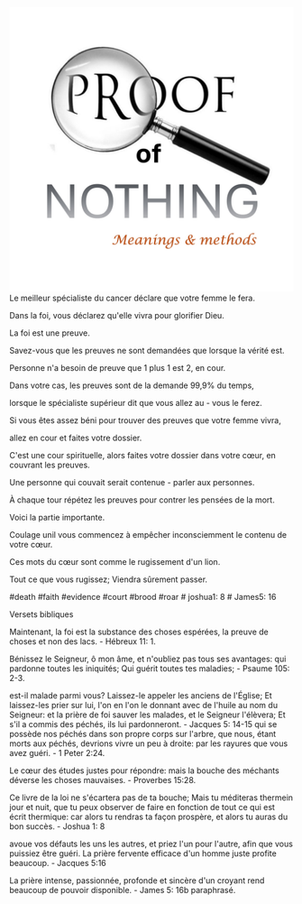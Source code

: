![Video cover image](../cover.jpg)
Le meilleur spécialiste du cancer déclare que votre femme le fera.

Dans la foi, vous déclarez qu'elle vivra pour glorifier Dieu.

La foi est une preuve.

Savez-vous que les preuves ne sont demandées que lorsque la vérité est.

Personne n'a besoin de preuve que 1 plus 1 est 2, en cour.

Dans votre cas, les preuves sont de la demande 99,9% du temps,

lorsque le spécialiste supérieur dit que vous allez au - vous le ferez.

Si vous êtes assez béni pour trouver des preuves que votre femme vivra,

allez en cour et faites votre dossier.

C'est une cour spirituelle, alors faites votre dossier dans votre cœur, en couvrant les preuves.

Une personne qui couvait serait contenue - parler aux personnes.

À chaque tour répétez les preuves pour contrer les pensées de la mort.

Voici la partie importante.

Coulage unil vous commencez à empêcher inconsciemment le contenu de votre cœur.

Ces mots du cœur sont comme le rugissement d'un lion.

Tout ce que vous rugissez; Viendra sûrement passer.


#death #faith #evidence #court #brood #roar # joshua1: 8 # James5: 16


Versets bibliques

Maintenant, la foi est la substance des choses espérées, la preuve de choses et non des lacs. - Hébreux 11: 1.

Bénissez le Seigneur, ô mon âme, et n'oubliez pas tous ses avantages: qui pardonne toutes les iniquités; Qui guérit toutes tes maladies; - Psaume 105: 2-3.

est-il malade parmi vous? Laissez-le appeler les anciens de l'Église; Et laissez-les prier sur lui, l'on en l'on le donnant avec de l'huile au nom du Seigneur: et la prière de foi sauver les malades, et le Seigneur l'élèvera; Et s'il a commis des péchés, ils lui pardonneront. - Jacques 5: 14-15
qui se possède nos péchés dans son propre corps sur l'arbre, que nous, étant morts aux péchés, devrions vivre un peu à droite: par les rayures que vous avez guéri. - 1 Peter 2:24.

Le cœur des études justes pour répondre: mais la bouche des méchants déverse les choses mauvaises. - Proverbes 15:28.

Ce livre de la loi ne s'écartera pas de ta bouche; Mais tu méditeras thermein jour et nuit, que tu peux observer de faire en fonction de tout ce qui est écrit thermique: car alors tu rendras ta façon prospère, et alors tu auras du bon succès. - Joshua 1: 8

avoue vos défauts les uns les autres, et priez l'un pour l'autre, afin que vous puissiez être guéri. La prière fervente efficace d'un homme juste profite beaucoup. - Jacques 5:16

La prière intense, passionnée, profonde et sincère d'un croyant rend beaucoup de pouvoir disponible. - James 5: 16b paraphrasé.